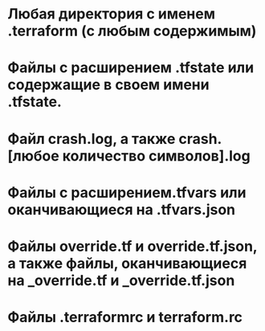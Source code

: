 # Любая директория с именем .terraform (с любым содержимым)
# Файлы с расширением .tfstate или содержащие в своем имени .tfstate.
# Файл crash.log, а также crash.[любое количество символов].log
# Файлы с расширением.tfvars или оканчивающиеся на .tfvars.json
# Файлы override.tf и override.tf.json, а также файлы, оканчивающиеся на _override.tf и _override.tf.json
# Файлы .terraformrc и terraform.rc

